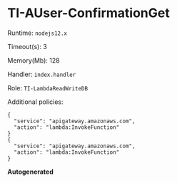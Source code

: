 # TI-AUser-ConfirmationGet




Runtime: `nodejs12.x` 

Timeout(s): 3  

Memory(Mb): 128 

Handler: `index.handler` 

Role: `​TI-LambdaReadWriteDB`

Additional policies: 

```
{
  "service": "apigateway.amazonaws.com",
  "action": "lambda:InvokeFunction"
}
{
  "service": "apigateway.amazonaws.com",
  "action": "lambda:InvokeFunction"
}
``` 


**Autogenerated**


